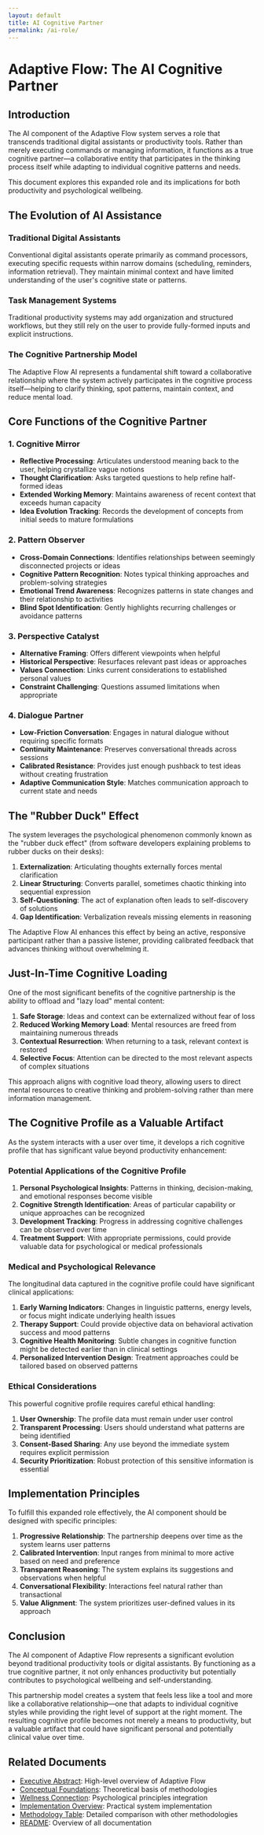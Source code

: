 ```yaml
---
layout: default
title: AI Cognitive Partner
permalink: /ai-role/
---
```


# Adaptive Flow: The AI Cognitive Partner

## Introduction

The AI component of the Adaptive Flow system serves a role that transcends traditional digital assistants or productivity tools. Rather than merely executing commands or managing information, it functions as a true cognitive partner—a collaborative entity that participates in the thinking process itself while adapting to individual cognitive patterns and needs.

This document explores this expanded role and its implications for both productivity and psychological wellbeing.

## The Evolution of AI Assistance

### Traditional Digital Assistants
Conventional digital assistants operate primarily as command processors, executing specific requests within narrow domains (scheduling, reminders, information retrieval). They maintain minimal context and have limited understanding of the user's cognitive state or patterns.

### Task Management Systems
Traditional productivity systems may add organization and structured workflows, but they still rely on the user to provide fully-formed inputs and explicit instructions.

### The Cognitive Partnership Model
The Adaptive Flow AI represents a fundamental shift toward a collaborative relationship where the system actively participates in the cognitive process itself—helping to clarify thinking, spot patterns, maintain context, and reduce mental load.

## Core Functions of the Cognitive Partner

### 1. Cognitive Mirror
- **Reflective Processing**: Articulates understood meaning back to the user, helping crystallize vague notions
- **Thought Clarification**: Asks targeted questions to help refine half-formed ideas
- **Extended Working Memory**: Maintains awareness of recent context that exceeds human capacity
- **Idea Evolution Tracking**: Records the development of concepts from initial seeds to mature formulations

### 2. Pattern Observer
- **Cross-Domain Connections**: Identifies relationships between seemingly disconnected projects or ideas
- **Cognitive Pattern Recognition**: Notes typical thinking approaches and problem-solving strategies
- **Emotional Trend Awareness**: Recognizes patterns in state changes and their relationship to activities
- **Blind Spot Identification**: Gently highlights recurring challenges or avoidance patterns

### 3. Perspective Catalyst
- **Alternative Framing**: Offers different viewpoints when helpful
- **Historical Perspective**: Resurfaces relevant past ideas or approaches
- **Values Connection**: Links current considerations to established personal values
- **Constraint Challenging**: Questions assumed limitations when appropriate

### 4. Dialogue Partner
- **Low-Friction Conversation**: Engages in natural dialogue without requiring specific formats
- **Continuity Maintenance**: Preserves conversational threads across sessions
- **Calibrated Resistance**: Provides just enough pushback to test ideas without creating frustration
- **Adaptive Communication Style**: Matches communication approach to current state and needs

## The "Rubber Duck" Effect

The system leverages the psychological phenomenon commonly known as the "rubber duck effect" (from software developers explaining problems to rubber ducks on their desks):

1. **Externalization**: Articulating thoughts externally forces mental clarification
2. **Linear Structuring**: Converts parallel, sometimes chaotic thinking into sequential expression
3. **Self-Questioning**: The act of explanation often leads to self-discovery of solutions
4. **Gap Identification**: Verbalization reveals missing elements in reasoning

The Adaptive Flow AI enhances this effect by being an active, responsive participant rather than a passive listener, providing calibrated feedback that advances thinking without overwhelming it.

## Just-In-Time Cognitive Loading

One of the most significant benefits of the cognitive partnership is the ability to offload and "lazy load" mental content:

1. **Safe Storage**: Ideas and context can be externalized without fear of loss
2. **Reduced Working Memory Load**: Mental resources are freed from maintaining numerous threads
3. **Contextual Resurrection**: When returning to a task, relevant context is restored
4. **Selective Focus**: Attention can be directed to the most relevant aspects of complex situations

This approach aligns with cognitive load theory, allowing users to direct mental resources to creative thinking and problem-solving rather than mere information management.

## The Cognitive Profile as a Valuable Artifact

As the system interacts with a user over time, it develops a rich cognitive profile that has significant value beyond productivity enhancement:

### Potential Applications of the Cognitive Profile

1. **Personal Psychological Insights**: Patterns in thinking, decision-making, and emotional responses become visible
2. **Cognitive Strength Identification**: Areas of particular capability or unique approaches can be recognized
3. **Development Tracking**: Progress in addressing cognitive challenges can be observed over time
4. **Treatment Support**: With appropriate permissions, could provide valuable data for psychological or medical professionals

### Medical and Psychological Relevance

The longitudinal data captured in the cognitive profile could have significant clinical applications:

1. **Early Warning Indicators**: Changes in linguistic patterns, energy levels, or focus might indicate underlying health issues
2. **Therapy Support**: Could provide objective data on behavioral activation success and mood patterns
3. **Cognitive Health Monitoring**: Subtle changes in cognitive function might be detected earlier than in clinical settings
4. **Personalized Intervention Design**: Treatment approaches could be tailored based on observed patterns

### Ethical Considerations

This powerful cognitive profile requires careful ethical handling:

1. **User Ownership**: The profile data must remain under user control
2. **Transparent Processing**: Users should understand what patterns are being identified
3. **Consent-Based Sharing**: Any use beyond the immediate system requires explicit permission
4. **Security Prioritization**: Robust protection of this sensitive information is essential

## Implementation Principles

To fulfill this expanded role effectively, the AI component should be designed with specific principles:

1. **Progressive Relationship**: The partnership deepens over time as the system learns user patterns
2. **Calibrated Intervention**: Input ranges from minimal to more active based on need and preference
3. **Transparent Reasoning**: The system explains its suggestions and observations when helpful
4. **Conversational Flexibility**: Interactions feel natural rather than transactional
5. **Value Alignment**: The system prioritizes user-defined values in its approach

## Conclusion

The AI component of Adaptive Flow represents a significant evolution beyond traditional productivity tools or digital assistants. By functioning as a true cognitive partner, it not only enhances productivity but potentially contributes to psychological wellbeing and self-understanding.

This partnership model creates a system that feels less like a tool and more like a collaborative relationship—one that adapts to individual cognitive styles while providing the right level of support at the right moment. The resulting cognitive profile becomes not merely a means to productivity, but a valuable artifact that could have significant personal and potentially clinical value over time.

## Related Documents
- [Executive Abstract](adaptive-flow-abstract.md): High-level overview of Adaptive Flow
- [Conceptual Foundations](adaptive-flow-conceptual.md): Theoretical basis of methodologies
- [Wellness Connection](adaptive-flow-wellness.md): Psychological principles integration
- [Implementation Overview](adaptive-flow-implementation.md): Practical system implementation
- [Methodology Table](adaptive-flow-methodology-table.md): Detailed comparison with other methodologies
- [README](README.md): Overview of all documentation